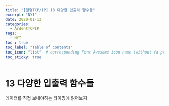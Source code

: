 ```yaml
---
title: "[열혈TCP/IP] 13 다양한 입출력 함수들"
excerpt: "NYI"
date: 2020-01-13
categories:
  - ArdentTCPIP
tags:
  - NYI
toc : true
toc_label: "Table of contents"
toc_icon: "list"  # corresponding Font Awesome icon name (without fa prefix)
toc_sticky: true
---
```



# 13 다양한 입출력 함수들

데이터를 직접 보내야하는 타이밍에 읽어보자 